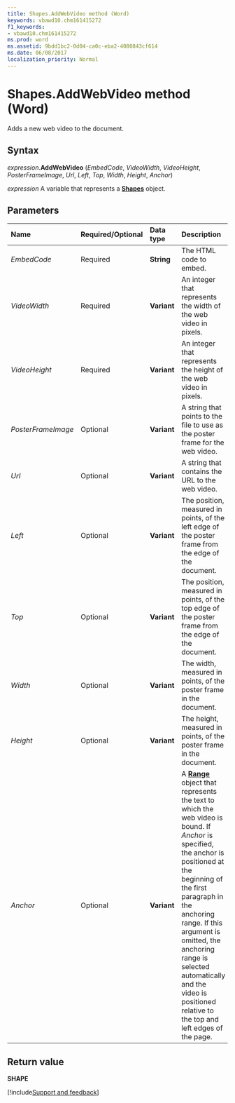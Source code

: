 ```yaml
---
title: Shapes.AddWebVideo method (Word)
keywords: vbawd10.chm161415272
f1_keywords:
- vbawd10.chm161415272
ms.prod: word
ms.assetid: 9bdd1bc2-0d04-ca0c-eba2-4080843cf614
ms.date: 06/08/2017
localization_priority: Normal
---
```



# Shapes.AddWebVideo method (Word)

Adds a new web video to the document.


## Syntax

_expression_.**AddWebVideo** (_EmbedCode_, _VideoWidth_, _VideoHeight_, _PosterFrameImage_, _Url_, _Left_, _Top_, _Width_, _Height_, _Anchor_)

_expression_ A variable that represents a **[Shapes](Word.shapes.md)** object.


## Parameters

|Name|Required/Optional|Data type|Description|
|:-----|:-----|:-----|:-----|
| _EmbedCode_|Required|**String**|The HTML code to embed.|
| _VideoWidth_|Required|**Variant**|An integer that represents the width of the web video in pixels.|
| _VideoHeight_|Required|**Variant**|An integer that represents the height of the web video in pixels.|
| _PosterFrameImage_|Optional|**Variant**|A string that points to the file to use as the poster frame for the web video.|
| _Url_|Optional|**Variant**|A string that contains the URL to the web video.|
| _Left_|Optional|**Variant**|The position, measured in points, of the left edge of the poster frame from the edge of the document.|
| _Top_|Optional|**Variant**|The position, measured in points, of the top edge of the poster frame from the edge of the document.|
| _Width_|Optional|**Variant**|The width, measured in points, of the poster frame in the document.|
| _Height_|Optional|**Variant**|The height, measured in points, of the poster frame in the document.|
| _Anchor_|Optional|**Variant**|A **[Range](Word.Range.md)** object that represents the text to which the web video is bound. If _Anchor_ is specified, the anchor is positioned at the beginning of the first paragraph in the anchoring range. If this argument is omitted, the anchoring range is selected automatically and the video is positioned relative to the top and left edges of the page.|

## Return value

**SHAPE**



[!include[Support and feedback](~/includes/feedback-boilerplate.md)]